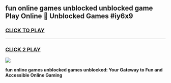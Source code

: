 
## fun online games unblocked unblocked game Play Online 👋 Unblocked Games #iy6x9
<h3>
<a href="https://premium.freeplayer.one?title=fun_online_games_unblocked&ref=21F">CLICK TO PLAY</a></h3>
<hr>

<h3>
<a href="https://premium.freeplayer.one?title=fun_online_games_unblocked&ref=21F">CLICK 2 PLAY</a>
  
</h3>

<a href="https://premium.freeplayer.one?title=fun_online_games_unblocked&ref=21F/"><img src="https://clearcache.store/games.png"></a>


**fun online games unblocked games unblocked: Your Gateway to Fun and Accessible Online Gaming**
